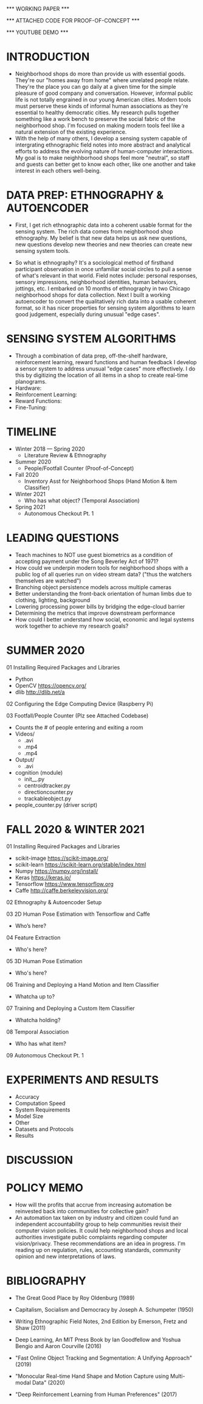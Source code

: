 *** WORKING PAPER ***

*** ATTACHED CODE FOR PROOF-OF-CONCEPT ***

*** YOUTUBE DEMO ***

# INTRODUCTION

* Neighborhood shops do more than provide us with essential goods. They're our "homes away from home" where unrelated people relate. They're the place you can go daily at a given time for the simple pleasure of good company and conversation.  However, informal public life is not totally engrained in our young American cities.  Modern tools must perserve these kinds of informal human associations as they're essential to healthy democratic cities.  My research pulls together something like a work bench to preserve the social fabric of the neighborhood shop. I'm focused on making modern tools feel like a natural extension of the existing experience. 
* With the help of many others, I develop a sensing system capable of intergrating ethnographic field notes into more abstract and analytical efforts to address the evolving nature of human-computer interactions.  My goal is to make neighhborhood shops feel more "neutral", so staff and guests can better get to know each other, like one another and take interest in each others well-being.  

# DATA PREP: ETHNOGRAPHY & AUTOENCODER

* First, I get rich ethnographic data into a coherent usable format for the sensing system. The rich data comes from neighborhood shop ethnography. My belief is that new data helps us ask new questions, new questions develop new theories and new theories can create new sensing system tools.
+ So what is ethnography? It's a sociological method of firsthand participant observation in once unfamiliar social circles to pull a sense of what's relevant in that world. Field notes include: personal responses, sensory impressions, neighborhood identities, human behaviors, jottings, etc. I embarked on 10 months of ethnography in two Chicago neighborhood shops for data collection. Next I built a working autoencoder to convert the qualitatively rich data into a usable coherent format, so it has nicer properties for sensing system algorithms to learn good judgement, especially during unusual "edge cases".  

# SENSING SYSTEM ALGORITHMS

* Through a combination of data prep, off-the-shelf hardware, reinforcement learning, reward functions and human feedback I develop a sensor system to address unusual "edge cases" more effectively. I do this by digitizing the location of all items in a shop to create real-time planograms.
* Hardware:
* Reinforcement Learning:
* Reward Functions:
* Fine-Tuning:

# TIMELINE 

* Winter 2018 — Spring 2020
   	* Literature Review & Ethnography
* Summer 2020
	* People/Footfall Counter (Proof-of-Concept)
* Fall 2020
	* Inventory Asst for Neighborhood Shops (Hand Motion & Item Classifier)
* Winter 2021
	* Who has what object? (Temporal Association)
* Spring 2021
	* Autonomous Checkout Pt. 1 
	
# LEADING QUESTIONS

* Teach machines to NOT use guest biometrics as a condition of accepting payment under the Song Beverley Act of 1971?
* How could we underpin modern tools for neighborhood shops with a public log of all queries run on video stream data?  ("thus the watchers themselves are watched")
* Branching object persistence models across multiple cameras
* Better understanding the front-back orientation of human limbs due to clothing, lighting, background
* Lowering processing power bills by bridging the edge-cloud barrier
* Determining the metrics that improve downstream performance
* How could I better understand how social, economic and legal systems work together to achieve my research goals? 
		
# SUMMER 2020

01 Installing Required Packages and Libraries
* Python
* OpenCV https://opencv.org/
* dlib http://dlib.net/a

02 Configuring the Edge Computing Device (Raspberry Pi)

03 Footfall/People Counter (Plz see Attached Codebase)
* Counts the # of people entering and exiting a room
* Videos/
    * .avi
    * .mp4
    * .mp4
* Output/
	* .avi
* cognition (module)
	* init__.py
	* centroidtracker.py
	* directioncounter.py
	* trackableobject.py
* people_counter.py (driver script)

# FALL 2020 & WINTER 2021

01 Installing Required Packages and Libraries
* scikit-image https://scikit-image.org/
* scikit-learn https://scikit-learn.org/stable/index.html
* Numpy https://numpy.org/install/
* Keras https://keras.io/
* Tensorflow https://www.tensorflow.org
* Caffe http://caffe.berkeleyvision.org/

02 Ethnography & Autoencoder Setup

03 2D Human Pose Estimation with Tensorflow and Caffe 
* Who’s here? 

04 Feature Extraction
* Who's here?

05 3D Human Pose Estimation 
* Who's here?

06 Training and Deploying a Hand Motion and Item Classifier
* Whatcha up to?

07 Training and Deploying a Custom Item Classifier
* Whatcha holding?

08 Temporal Association
* Who has what item?

09 Autonomous Checkout Pt. 1
		
# EXPERIMENTS AND RESULTS

* Accuracy
* Computation Speed
* System Requirements
* Model Size
* Other
* Datasets and Protocols
* Results

# DISCUSSION

# POLICY MEMO

* How will the profits that accrue from increasing automation be reinvested back into communities for collective gain?
* An automation tax taken on by industry and citizen could fund an independent accountability group to help communities revisit their computer vision policies. It could help neighborhood shops and local authorities investigate public complaints regarding computer vision/privacy. These recommendations are an idea in progress. I'm reading up on regulation, rules, accounting standards, community opinion and new interpretations of laws.

# BIBLIOGRAPHY

* The Great Good Place by Roy Oldenburg (1989)

* Capitalism, Socialism and Democracy by Joseph A. Schumpeter (1950)

* Writing Ethnographic Field Notes, 2nd Edition by Emerson, Fretz and Shaw (2011)

* Deep Learning, An MIT Press Book by Ian Goodfellow and Yoshua Bengio and Aaron Courville (2016)

* "Fast Online Object Tracking and Segmentation: A Unifying Approach" (2019)

* "Monocular Real-time Hand Shape and Motion Capture using Multi-modal Data" (2020)

* "Deep Reinforcement Learning from Human Preferences" (2017)
